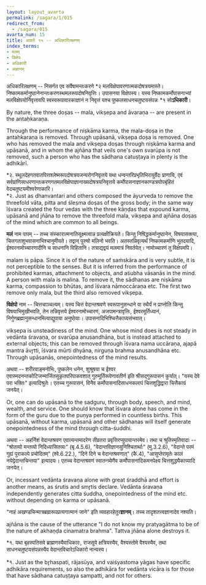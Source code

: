 ```yaml
---
layout: layout_avarta
permalink: /sagara/1/015
redirect_from:
  - /sagara/015
avarta_num: 15
title: आवर्तः १५ -- अधिकारिलक्षणम्
index_terms:
- मलम्
- विक्षेपः
- अधिकारी
- अज्ञानम्
---
```


अधिकारिलक्षणम् -- निसर्गत एव सर्वेषामन्तःकरणे *२ मलविक्षेपावरणात्मकदोषत्रयमास्ते। निष्कामकर्मानुष्ठानेनान्तःकरणस्थमलरूपदोषनिवृत्तिः। उपासनया विक्षेपस्य। यस्य निष्कामकर्मोपासनाभ्यां मलविक्षेपयोर्निवृत्तावपि स्वस्वरूपावारकाज्ञानं न निवृत्तं यश्च पुष्कलसाधनचतुष्टयसंपन्नः *१ सो**ऽधिकारी**। 

<div class="translation-inline" markdown="1">
By nature, the three doṣas -- mala, vikṣepa and āvaraṇa -- are present in the antaḥkaraṇa. 

Through the performance of niṣkāma karma, 
the mala-doṣa in the antaḥkaraṇa is removed. 
Through upāsanā, vikṣepa doṣa is removed. 
One who has removed the mala and vikṣepa doṣas 
through niṣkāma karma and upāsanā, and in whom
the ajñāna that veils one's own svarūpa is not removed,
such a person who has the sādhana catuṣṭaya in plenty
is the adhikārī. 
</div>

<div class="footnote" markdown="1">
*२. स्थूलदेहगतवातपित्तश्लेष्मरूपदोषत्रयजन्यरोगनिवृत्तये यथा धन्वन्तरिप्रभृतिभिरायुर्वेदः प्राणायि, एवं सर्वप्राणिसाधरणान्तःकरणगतमलविक्षेपाज्ञानाख्यदोषत्रयनिवृत्तये कर्मोपासनाज्ञानकाण्डत्रयोपबृंहितं वेदचतुष्टयमीश्वरेणाकारि।

<div class="translation-inline" markdown="1">
*२. Just as dhanvantari and others composed the āyurveda to
remove the threefold vāta, pitta and śleṣma doṣas of the gross body; in the same way īśvara created the four vedas
with the three kāṇḍas that expound karma, upāsanā and jñāna to remove the threefold mala, vikṣepa and ajñāna doṣas of the mind which are common to all beings.
</div>

**मलं** नाम पापम् -- तच्च संस्कारात्मनातिसूक्ष्मत्वान्न प्रत्यक्षीक्रियते। 
किन्तु निषिद्धकर्मानुष्ठानेन, विषयासक्त्या, चित्तगताशुभवासनाभिश्चानुमीयते। तद्वान् पुरुषो मलिनो भवति। अतस्तन्निवृत्यर्थं निष्कामकर्माणि भूतदयादि, ईश्वरनामोच्चारणादीनि च साधनानि विहितानि। तत्राद्यद्वयं मलमात्रं निवर्तयेत्। नामोच्चारणं तु विक्षेपमपि।

<div class="translation-inline" markdown="1">
malam is pāpa. Since it is of the nature of saṁskāra and
is very subtle, it is not perceptible to the senses. 
But it is inferred from the performance of prohibited karmas,
attachment to objects, and aśubha vāsanās in the mind. A 
person with mala is malina. To remove it, the sādhanas are
niṣkāma karma, compassion to bhūtas, and īśvara nāmoccāraṇa etc. The first two remove only mala, but the third also removed vikṣepa.
</div>

**विक्षेपो** नाम -- चित्तचाञ्चल्यम्। यस्य चित्तं वेदान्तश्रवणे स्वरूपानुसन्धाने वा स्थैर्यं न प्राप्नोति किन्तु विषयाभिमुखीभवति, तेन तन्निवृत्तये ईश्वरनामोच्चारणं, अजपामन्त्रावृत्तिः, ईश्वरमूर्तिध्यानं, निर्गुणब्रह्मानुसन्धानमित्याद्युपाया अनुष्ठेयाः। उपासनादिभिश्चित्तैकाग्र्यसंभवात्।

<div class="translation-inline" markdown="1">
vikṣepa is unsteadiness of the mind. One whose mind does
is not steady in vedānta śravaṇa, or svarūpa anusandhāna, but is instead attached to external objects; 
this can be removed through īśvara nama uccāraṇa, ajapā mantra āvr̥tti, īśvara mūrti dhyāna, nirguṇa brahma anusandhāna etc. Through upāsanās, onepointedness of the 
mind results.
</div>

अथवा -- शरीरवाङ्मनोभिः, पुष्कलेन धनेन, शुश्रूषया च ईश्वर एवास्मदनन्तकोटिजन्मार्जितसुकृतपरिपाकवशात् गुरुमूर्तिरूपेणावतीर्ण इति श्रीसद्गुरूपासनं कुर्यात्। "यस्य देवे परा भक्तिः" इत्यादिश्रुतेः। एतच्च गुरूपासनं, विनैव कर्मोपासनादिसाधनकलापं चित्तशुद्धिद्वारा चित्तैकाग्रं जनयेत्।

<div class="translation-inline" markdown="1">
Or, one can do upāsanā to the sadguru, through body, speech, and mind, wealth, and service. One should know
that īśvara alone has come in the form of the guru
due to the puṇya performed in countless births. This
upāsanā, without karma, upāsanā and other sādhanas will 
itself generate onepointedness of the mind through citta-śuddhi.
</div>

अथवा -- अहर्निशं वेदान्तश्रवण एवात्यन्तमादरेण तीव्रतरा प्रवृत्तिरप्युपायान्तरमेव। तथा च श्रुतिस्मृतिवादाः -- "श्रोतव्यो मन्तव्यो निदिध्यासितव्यः" (बृ.4.5.6), "वेदान्तविज्ञानसुनिश्चितार्थाः" (मु.3.2.6), "वेदान्ते परमं गुह्यं पुराकल्पे प्रचोदितम्" (श्वे.6.22.), "दिने दिने च वेदान्तश्रवणात्" (कै.4),
"आसुप्तेरामृतेः कालं नयेद्वेदान्तचिन्तया" इत्यादयः। एतच्च वेदान्तश्रवणं स्वातन्त्र्येणैव कर्मोपासनादिकमनपेक्ष्य चित्तशुद्ध्यैकाग्र्यादि जनयेत्।

<div class="translation-inline" markdown="1">
Or, incessant vedānta śravaṇa alone with great 
śraddhā and effort is another means, as śrutis 
and smr̥tis declare. Vedānta śravaṇa independently
generates citta śuddha, onepointedness of the mind
etc. without depending on karma or upāsanā. 
</div>

"नाहं अखण्डचिन्मात्रब्रह्मरूपप्रत्यगात्मानं जाने" इति व्यवहारहेतुर**ज्ञानम्**।
तच्च तादृशतत्त्वज्ञानादेव नश्यति।

<div class="translation-inline" markdown="1">
ajñāna is the cause of the utterance "I do not know
my pratyagātma to be of the nature of akhaṇḍa cinamatra
brahma". Tattva jñāna alone destroys it. 
</div>

*१. यथा बृहस्पतिसवे ब्राह्मणस्यैवाधिकारः, राजसूये क्षत्रियस्यैव, वैश्यस्तोमे
वैश्यस्यैव,
तथा साधनचतुष्टयसंपन्नस्यैव वेदान्तविचारेऽधिकारो नान्यस्य।

<div class="translation-inline" markdown="1">
*१. Just as the br̥haspati, rājasūya, and vaiśyastoma yāgas
have specific adhikāra requirements, so also
the adhikāra for vedānta vicāra is for those that have
sādhana catuṣṭaya sampatti, and not for others.
</div>

</div>
